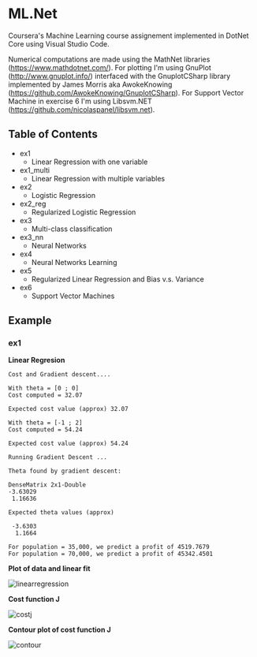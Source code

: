 # ML.Net

Coursera's Machine Learning course assignement implemented in DotNet Core using Visual Studio Code.

Numerical computations are made using the MathNet libraries (https://www.mathdotnet.com/). 
For plotting I'm using GnuPlot (http://www.gnuplot.info/) interfaced with the GnuplotCSharp library implemented by James Morris aka AwokeKnowing (https://github.com/AwokeKnowing/GnuplotCSharp). For Support Vector Machine in exercise 6 I'm using Libsvm.NET (https://github.com/nicolaspanel/libsvm.net).

## Table of Contents

* ex1
  * Linear Regression with one variable
* ex1_multi
  * Linear Regression with multiple variables
* ex2
  *  Logistic Regression
* ex2_reg
  * Regularized Logistic Regression
* ex3
  * Multi-class classification
* ex3_nn
  * Neural Networks
* ex4
  * Neural Networks Learning
* ex5
  * Regularized Linear Regression and Bias v.s. Variance
* ex6
  * Support Vector Machines

## Example 

### ex1

**Linear Regresion**

```
Cost and Gradient descent....

With theta = [0 ; 0]
Cost computed = 32.07

Expected cost value (approx) 32.07

With theta = [-1 ; 2]
Cost computed = 54.24

Expected cost value (approx) 54.24

Running Gradient Descent ...

Theta found by gradient descent:

DenseMatrix 2x1-Double
-3.63029
 1.16636

Expected theta values (approx)

 -3.6303
  1.1664

For population = 35,000, we predict a profit of 4519.7679
For population = 70,000, we predict a profit of 45342.4501

```

**Plot of data and linear fit**

![linearregression](https://user-images.githubusercontent.com/10128332/53450815-861cae80-3a1d-11e9-9167-e77c7c82739a.png)


**Cost function J**

![costj](https://user-images.githubusercontent.com/10128332/53450988-f6c3cb00-3a1d-11e9-91ee-dff92f62c9bd.png)

**Contour plot of cost function J**

![contour](https://user-images.githubusercontent.com/10128332/53451004-03e0ba00-3a1e-11e9-95af-96cb077f972c.png)
